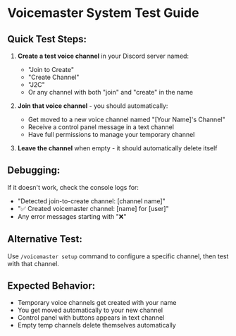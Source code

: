 # Voicemaster System Test Guide

## Quick Test Steps:

1. **Create a test voice channel** in your Discord server named: 
   - "Join to Create" 
   - "Create Channel"
   - "J2C"
   - Or any channel with both "join" and "create" in the name

2. **Join that voice channel** - you should automatically:
   - Get moved to a new voice channel named "[Your Name]'s Channel"
   - Receive a control panel message in a text channel
   - Have full permissions to manage your temporary channel

3. **Leave the channel** when empty - it should automatically delete itself

## Debugging:

If it doesn't work, check the console logs for:
- "Detected join-to-create channel: [channel name]" 
- "✅ Created voicemaster channel: [name] for [user]"
- Any error messages starting with "❌"

## Alternative Test:

Use `/voicemaster setup` command to configure a specific channel, then test with that channel.

## Expected Behavior:

- Temporary voice channels get created with your name
- You get moved automatically to your new channel
- Control panel with buttons appears in text channel
- Empty temp channels delete themselves automatically